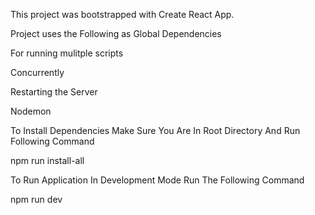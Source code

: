 
This project was bootstrapped with Create React App.

Project uses the Following as Global Dependencies

For running mulitple scripts

Concurrently

Restarting the Server

Nodemon

To Install Dependencies Make Sure You Are In Root Directory And Run Following Command

npm run install-all

To Run Application In Development Mode Run The Following Command

npm run dev
